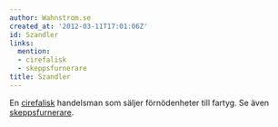 ```yaml
---
author: Wahnstrom.se
created_at: '2012-03-11T17:01:06Z'
id: Szandler
links:
  mention:
  - cirefalisk
  - skeppsfurnerare
title: Szandler
---
```


En [cirefalisk] handelsman som säljer förnödenheter till fartyg. Se även [skeppsfurnerare].

  [cirefalisk]: cirefalisk
  [skeppsfurnerare]: skeppsfurnerare